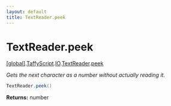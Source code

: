 ```yaml
---
layout: default
title: TextReader.peek
---
```


# TextReader.peek

[\[global\]]({{site.baseurl}}/docs/).[TaffyScript]({{site.baseurl}}/docs/TaffyScript/).[IO]({{site.baseurl}}/docs/TaffyScript/IO/).[TextReader]({{site.baseurl}}/docs/TaffyScript/IO/TextReader/).[peek]({{site.baseurl}}/docs/TaffyScript/IO/TextReader/peek/)

_Gets the next character as a number without actually reading it._

```cs
TextReader.peek()
```

**Returns:** number
